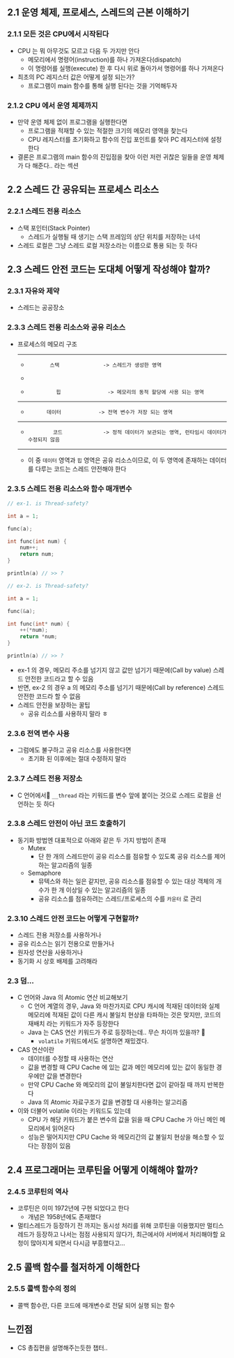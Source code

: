 ## 2.1 운영 체제, 프로세스, 스레드의 근본 이해하기
### 2.1.1 모든 것은 CPU에서 시작된다
- CPU 는 뭐 아무것도 모르고 다음 두 가지만 안다
	- 메모리에서 명령어(instruction)를 하나 가져온다(dispatch)
	- 이 명령어를 실행(execute) 한 후 다시 위로 돌아가서 명령어를 하나 가져온다
- 최초의 PC 레지스터 값은 어떻게 설정 되는가?
	- 프로그램이 main 함수를 통해 실행 된다는 것을 기억해두자

### 2.1.2 CPU 에서 운영 체제까지
- 만약 운영 체제 없이 프로그램을 실행한다면
	- 프로그램을 적재할 수 있는 적절한 크기의 메모리 영역을 찾는다
	- CPU 레지스터를 초기화하고 함수의 진입 포인트를 찾아 PC 레지스터에 설정한다
- 결론은 프로그램의 main 함수의 진입점을 찾아 이런 저런 귀찮은 일들을 운영 체제가 다 해준다.. 라는 섹션

## 2.2 스레드 간 공유되는 프로세스 리소스
### 2.2.1 스레드 전용 리소스
- 스택 포인터(Stack Pointer)
	- 스레드가 실행될 때 생기는 스택 프레임의 상단 위치를 저장하는 녀석
- 스레드 로컬은 그냥 스레드 로컬 저장소라는 이름으로 통용 되는 듯 하다

## 2.3 스레드 안전 코드는 도대체 어떻게 작성해야 할까?
### 2.3.1 자유와 제약
- 스레드는 공공장소

###  2.3.3 스레드 전용 리소스와 공유 리소스
- 프로세스의 메모리 구조
	- ------------------
	-            스택              -> 스레드가 생성한 영역
	- ~~~ 여유 공간 ~~~
	-              힙               -> 메모리의 동적 할당에 사용 되는 영역
	- ------------------
	-           데이터            -> 전역 변수가 저장 되는 영역
	- ------------------
	-             코드             -> 정적 데이터가 보관되는 영역, 런타임시 데이터가 수정되지 않음
	- ------------------
	- 이 중 `데이터` 영역과 `힙` 영역은 공유 리소스이므로, 이 두 영역에 존재하는 데이터를 다루는 코드는 스레드 안전해야 한다

### 2.3.5 스레드 전용 리소스와 함수 매개변수
```c
// ex-1. is Thread-safety?

int a = 1;

func(a);

int func(int num) {
	num++;
	return num;
}

println(a) // >> ? 
```

```c
// ex-2. is Thread-safety?

int a = 1;

func(&a);

int func(int* num) {
	++(*num);
	return *num;
}

println(a) // >> ? 
```
- ex-1 의 경우, 메모리 주소를 넘기지 않고 값만 넘기기 때문에(Call by value) 스레드 안전한 코드라고 할 수 있음
- 반면, ex-2 의 경우 a 의 메모리 주소를 넘기기 때문에(Call by reference) 스레드 안전한 코드라 할 수 없음
- 스레드 안전을 보장하는 꿀팁
	- 공유 리소스를 사용하지 말라 ㅎ

### 2.3.6 전역 변수 사용
- 그럼에도 불구하고 공유 리소스를 사용한다면
	- 초기화 된 이후에는 절대 수정하지 말라

### 2.3.7 스레드 전용 저장소
- C 언어에서 `__thread` 라는 키워드를 변수 앞에 붙이는 것으로 스레드 로컬을 선언하는 듯 하다

### 2.3.8 스레드 안전이 아닌 코드 호출하기
- 동기화 방법엔 대표적으로 아래와 같은 두 가지 방법이 존재
	- Mutex
		- 단 한 개의 스레드만이 공유 리소스를 점유할 수 있도록 공유 리소스를 제어하는 알고리즘의 일종
	* Semaphore
		* 뮤텍스와 하는 일은 같지만, 공유 리소스를 점유할 수 있는 대상 객체의 개수가 한 개 이상일 수 있는 알고리즘의 일종
		* 공유 리소스를 점유하려는 스레드/프로세스의 수를 `카운터` 로 관리

### 2.3.10 스레드 안전 코드는 어떻게 구현할까?
- 스레드 전용 저장소를 사용하거나
- 공유 리소스는 읽기 전용으로 만들거나
- 원자성 연산을 사용하거나
- 동기화 시 상호 배제를 고려해라

### 2.3 덤...
- C 언어와 Java 의 Atomic 연산 비교해보기
	- C 언어 계열의 경우, Java 와 마찬가지로 CPU 캐시에 적재된 데이터와 실제 메모리에 적재된 값이 다른 캐시 불일치 현상을 타파하는 것은 맞지만, 코드의 재배치 라는 키워드가 자주 등장한다
	- Java 는 CAS 연산 키워드가 주로 등장하는데.. 무슨 차이까 있을까? 🧐
		- `volatile` 키워드에서도 설명하면 재밌겠다.
- CAS 연산이란
	- 데이터를 수정할 때 사용하는 연산
	- 값을 변경할 때 CPU Cache 에 있는 값과 메인 메모리에 있는 값이 동일한 경우에만 값을 변경한다
	- 만약 CPU Cache 와 메모리의 값이 불일치한다면 값이 같아질 때 까지 반복한다
	- Java 의 Atomic 자료구조가 값을 변경할 대 사용하는 알고리즘
- 이와 더불어 volatile 이라는 키워드도 있는데
	- CPU 가 해당 키워드가 붙은 변수의 값을 읽을 때 CPU Cache 가 아닌 메인 메모리에서 읽어온다
	- 성능은 떨어지지만 CPU Cache 와 메모리간의 값 불일치 현상을 해소할 수 있다는 장점이 있음

## 2.4 프로그래머는 코루틴을 어떻게 이해해야 할까?
### 2.4.5 코루틴의 역사
- 코루틴은 이미 1972년에 구현 되었다고 한다
	- 개념은 1958년에도 존재했다
- 멀티스레드가 등장하기 전 까지는 동시성 처리를 위해 코루틴을 이용했지만 멀티스레드가 등장하고 나서는 점점 사용되지 않다가, 최근에서야 서버에서 처리해야할 요청이 많아지게 되면서 다시금 부흥했다고...

## 2.5 콜백 함수를 철저하게 이해한다
### 2.5.5 콜백 함수의 정의
- 콜백 함수란, 다른 코드에 매개변수로 전달 되어 실행 되는 함수

## 느낀점
- CS 총집편을 설명해주는듯한 챕터..